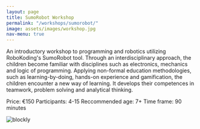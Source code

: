 ```yaml
---
layout: page
title: SumoRobot Workshop
permalink: "/workshops/sumorobot/"
image: assets/images/workshop.jpg
nav-menu: true
---
```


An introductory workshop to programming and robotics utilizing RoboKoding's SumoRobot tool. 
Through an interdisciplinary approach, the children become familiar with disciplines such as electronics, mechanics and logic of programming.
Applying non-formal education methodologies, such as learning-by-doing, hands-on experience and gamification, the children encounter a new way of learning. It develops their competences in teamwork, problem solving and analytical thinking. 

Price: €150
Participants: 4-15
Reccommended age: 7+
Time frame: 90 minutes

![blockly](../../../assets/images/blockly.jpg)

